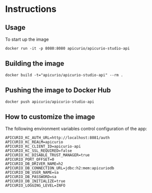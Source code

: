 Instructions
============

## Usage

To start up the image

    docker run -it -p 8080:8080 apicurio/apicurio-studio-api

## Building the image

    docker build -t="apicurio/apicurio-studio-api" --rm .

## Pushing the image to Docker Hub

    docker push apicurio/apicurio-studio-api

## How to customize the image

The following environment variables control configuration of the app:

	APICURIO_KC_AUTH_URL=http://localhost:8081/auth
	APICURIO_KC_REALM=apicurio
	APICURIO_KC_CLIENT_ID=apicurio-api
	APICURIO_KC_SSL_REQUIRED=false
	APICURIO_KC_DISABLE_TRUST_MANAGER=true
	APICURIO_PORT_OFFSET=0
	APICURIO_DB_DRIVER_NAME=h2
	APICURIO_DB_CONNECTION_URL=jdbc:h2:mem:apicuriodb
	APICURIO_DB_USER_NAME=sa
	APICURIO_DB_PASSWORD=sa
	APICURIO_DB_INITIALIZE=true
	APICURIO_LOGGING_LEVEL=INFO
